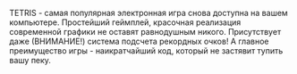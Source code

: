 TETRIS - самая популярная электронная игра снова доступна на вашем компьютере.
Простейший геймплей, красочная реализация современной графики не оставят равнодушным никого.
Присутствует даже (ВНИМАНИЕ!) система подсчета рекордных очков!
А главное преимущество игры - наикратчайший код, который не застявит тупить вашу пеку.
